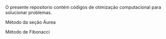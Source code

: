 <p> O presente repositorio contém códigos de otimização computacional para solucionar problemas. </p>

<p>Método da seção Áurea</p>
<p>Método de Fibonacci</p>

